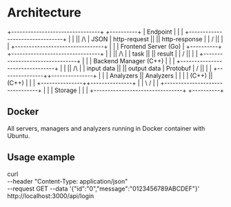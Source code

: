 # Architecture

+--------------------------------+ +----------+
|            Endpoint            | |          |
+--------------------------------+ |          |
             ||   /\               |   JSON   |
http-request ||   || http-response |          |
             \/   ||               |          |
+--------------------------------+ |          |
|       Frontend Server (Go)     | +----------+
+--------------------------------+ |          |
             ||   /\               |          |
        task ||   || result        |          |
             \/   ||               |          |
+--------------------------------+ |          |
|       Backend Manager (C++)    | |          |
+--------------------------------+ |          |
             ||   /\               |          |
  input data ||   || output data   | Protobuf |
             \/   ||               |          |
+---------------++---------------+ |          |
|   Analyzers   ||    Analyzers  | |          |
|     (C++)     ||      (C++)    | |          |
+---------------++---------------+ |          |
          \              /         |          |
+--------------------------------+ |          |
|            Storage             | |          |
+--------------------------------+ +----------+

## Docker

All servers, managers and analyzers running in Docker container with Ubuntu.

## Usage example
curl \
  --header "Content-Type: application/json" \
  --request GET
  --data '{"id":"0","message":"0123456789ABCDEF"}' \
  http://localhost:3000/api/login